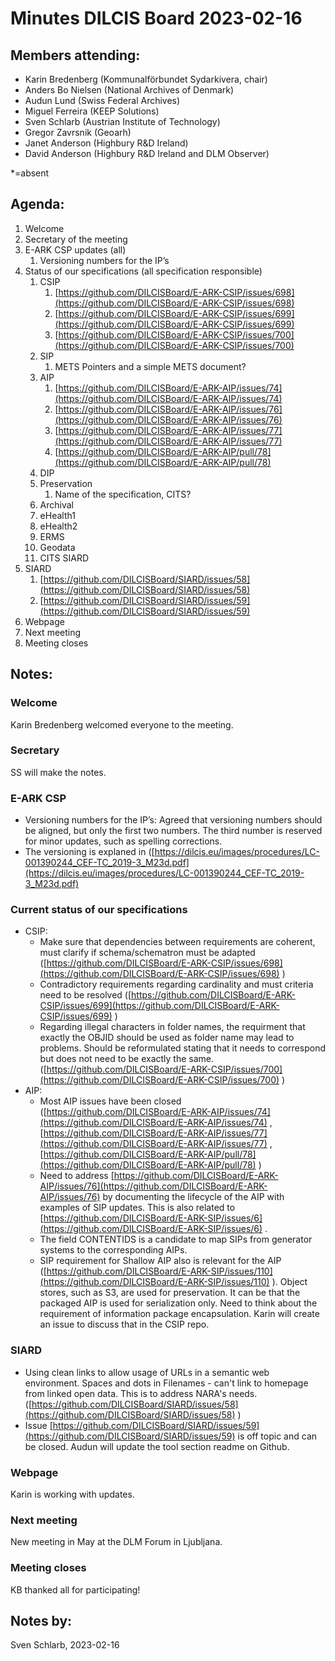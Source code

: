 <!-- Yay, no errors, warnings, or alerts! -->


# **Minutes DILCIS Board 2023-02-16**


## **Members attending:**



* Karin Bredenberg (Kommunalförbundet Sydarkivera, chair)
* Anders Bo Nielsen (National Archives of Denmark) 
* Audun Lund (Swiss Federal Archives)
* Miguel Ferreira (KEEP Solutions)
* Sven Schlarb (Austrian Institute of Technology)
* Gregor Zavrsnik (Geoarh)
* Janet Anderson (Highbury R&D Ireland)
* David Anderson (Highbury R&D Ireland and DLM Observer)

*=absent 


## **Agenda:**



1. Welcome
2. Secretary of the meeting
3. E-ARK CSP updates (all)
    1. Versioning numbers for the IP’s
4. Status of our specifications (all specification responsible)
    1. CSIP
        1. [https://github.com/DILCISBoard/E-ARK-CSIP/issues/698](https://github.com/DILCISBoard/E-ARK-CSIP/issues/698)
        2. [https://github.com/DILCISBoard/E-ARK-CSIP/issues/699](https://github.com/DILCISBoard/E-ARK-CSIP/issues/699)
        3. [https://github.com/DILCISBoard/E-ARK-CSIP/issues/700](https://github.com/DILCISBoard/E-ARK-CSIP/issues/700)
    2. SIP
        1. METS Pointers and a simple METS document?
    3. AIP
        1. [https://github.com/DILCISBoard/E-ARK-AIP/issues/74](https://github.com/DILCISBoard/E-ARK-AIP/issues/74)
        2. [https://github.com/DILCISBoard/E-ARK-AIP/issues/76](https://github.com/DILCISBoard/E-ARK-AIP/issues/76)
        3. [https://github.com/DILCISBoard/E-ARK-AIP/issues/77](https://github.com/DILCISBoard/E-ARK-AIP/issues/77)
        4. [https://github.com/DILCISBoard/E-ARK-AIP/pull/78](https://github.com/DILCISBoard/E-ARK-AIP/pull/78)
    5. DIP
    6. Preservation
        1. Name of the specification, CITS?
    7. Archival
    8. eHealth1
    9. eHealth2
    10. ERMS
    11. Geodata
    12. CITS SIARD
5. SIARD
    1. [https://github.com/DILCISBoard/SIARD/issues/58](https://github.com/DILCISBoard/SIARD/issues/58)
    2. [https://github.com/DILCISBoard/SIARD/issues/59](https://github.com/DILCISBoard/SIARD/issues/59) 
6. Webpage
7. Next meeting
8. Meeting closes


## **Notes:**


### Welcome

Karin Bredenberg welcomed everyone to the meeting.


### Secretary

SS will make the notes.


### E-ARK CSP



* Versioning numbers for the IP’s: Agreed that versioning numbers should be aligned, but only the first two numbers. The third number is reserved for minor updates, such as spelling corrections. 
* The versioning is explaned in ([https://dilcis.eu/images/procedures/LC-001390244_CEF-TC_2019-3_M23d.pdf](https://dilcis.eu/images/procedures/LC-001390244_CEF-TC_2019-3_M23d.pdf)


### Current status of our specifications



* CSIP: 
    * Make sure that dependencies between requirements are coherent, must clarify if schema/schematron must be adapted ([https://github.com/DILCISBoard/E-ARK-CSIP/issues/698](https://github.com/DILCISBoard/E-ARK-CSIP/issues/698) )
    * Contradictory requirements regarding cardinality and must criteria need to be resolved ([https://github.com/DILCISBoard/E-ARK-CSIP/issues/699](https://github.com/DILCISBoard/E-ARK-CSIP/issues/699) )
    * Regarding illegal characters in folder names, the requirment that exactly the OBJID should be used as folder name may lead to problems. Should be reformulated stating that it needs to correspond but does not need to be exactly the same. ([https://github.com/DILCISBoard/E-ARK-CSIP/issues/700](https://github.com/DILCISBoard/E-ARK-CSIP/issues/700) )
* AIP:
    * Most AIP issues have been closed ([https://github.com/DILCISBoard/E-ARK-AIP/issues/74](https://github.com/DILCISBoard/E-ARK-AIP/issues/74) , [https://github.com/DILCISBoard/E-ARK-AIP/issues/77](https://github.com/DILCISBoard/E-ARK-AIP/issues/77) , [https://github.com/DILCISBoard/E-ARK-AIP/pull/78](https://github.com/DILCISBoard/E-ARK-AIP/pull/78) )
    * Need to address  [https://github.com/DILCISBoard/E-ARK-AIP/issues/76](https://github.com/DILCISBoard/E-ARK-AIP/issues/76)  by documenting the lifecycle of the AIP with examples of SIP updates. This is also related to [https://github.com/DILCISBoard/E-ARK-SIP/issues/6](https://github.com/DILCISBoard/E-ARK-SIP/issues/6) .
    * The field CONTENTIDS is a candidate to map SIPs from generator systems to the corresponding AIPs.
    * SIP requirement for Shallow AIP also is relevant for the AIP ([https://github.com/DILCISBoard/E-ARK-SIP/issues/110](https://github.com/DILCISBoard/E-ARK-SIP/issues/110) ). Object stores, such as S3, are used for preservation. It can be that the packaged AIP is used for serialization only. Need to think about the requirement of information package encapsulation. Karin will create an issue to discuss that in the CSIP repo.


### SIARD



* Using clean links to allow usage of URLs in a semantic web environment. Spaces and dots in Filenames - can't link to homepage from linked open data. This is to address NARA's needs. ([https://github.com/DILCISBoard/SIARD/issues/58](https://github.com/DILCISBoard/SIARD/issues/58) )
* Issue [https://github.com/DILCISBoard/SIARD/issues/59](https://github.com/DILCISBoard/SIARD/issues/59)  is off topic and can be closed. Audun will update the tool section readme on Github.


### Webpage

Karin is working with updates.


### Next meeting

New meeting in May at the DLM Forum in Ljubljana.


### Meeting closes

KB thanked all for participating!


## **Notes by:**

Sven Schlarb, 2023-02-16
